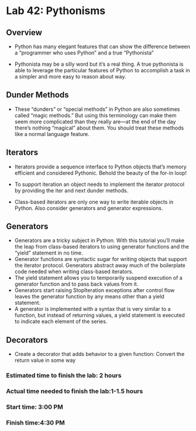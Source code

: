 # Lab 42: Pythonisms

## Overview
- Python has many elegant features that can show the difference between a “programmer who uses Python” and a true “Pythonista”

- Pythonista may be a silly word but it’s a real thing. A true pythonista is able to leverage the particular features of Python to accomplish a task in a simpler and more easy to reason about way.

## Dunder Methods

- These “dunders” or “special methods” in Python are also sometimes called “magic methods.” But using this terminology can make them seem more complicated than they really are—at the end of the day there’s nothing “magical” about them. You should treat these methods like a normal language feature.

## Iterators
- Iterators provide a sequence interface to Python objects that’s memory efficient and considered Pythonic. Behold the beauty of the for-in loop!

- To support iteration an object needs to implement the iterator protocol by providing the iter and next dunder methods.

- Class-based iterators are only one way to write iterable objects in Python. Also consider generators and generator expressions.

## Generators
- Generators are a tricky subject in Python. With this tutorial you’ll make the leap from class-based iterators to using generator functions and the “yield” statement in no time.
- Generator functions are syntactic sugar for writing objects that support the iterator protocol. Generators abstract away much of the boilerplate code needed when writing class-based iterators.
- The yield statement allows you to temporarily suspend execution of a generator function and to pass back values from it.
- Generators start raising StopIteration exceptions after control flow leaves the generator function by any means other than a yield statement.
- A generator is implemented with a syntax that is very similar to a function, but instead of returning values, a yield statement is executed to indicate each element of the series.
## Decorators
- Create a decorator that adds behavior to a given function: Convert the return value in some way

### Estimated time to finish the lab: 2 hours
### Actual time needed to finish the lab:1-1.5 hours
### Start time: 3:00 PM
### Finish time:4:30 PM
